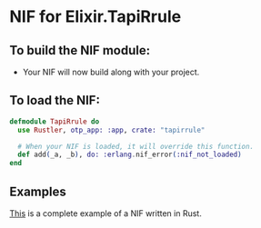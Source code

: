 # NIF for Elixir.TapiRrule

## To build the NIF module:

- Your NIF will now build along with your project.

## To load the NIF:

```elixir
defmodule TapiRrule do
  use Rustler, otp_app: :app, crate: "tapirrule"

  # When your NIF is loaded, it will override this function.
  def add(_a, _b), do: :erlang.nif_error(:nif_not_loaded)
end
```

## Examples

[This](https://github.com/rusterlium/NifIo) is a complete example of a NIF written in Rust.
